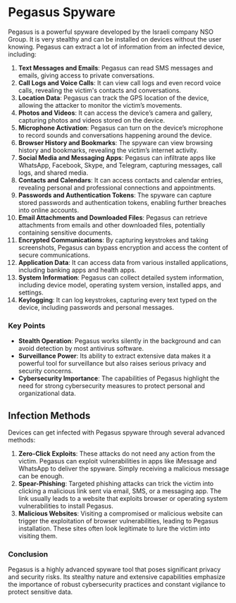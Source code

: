 
# Pegasus Spyware

Pegasus is a powerful spyware developed by the Israeli company NSO Group. It is very stealthy and can be installed on devices without the user knowing. Pegasus can extract a lot of information from an infected device, including:

1. **Text Messages and Emails**: Pegasus can read SMS messages and emails, giving access to private conversations.
2. **Call Logs and Voice Calls**: It can view call logs and even record voice calls, revealing the victim's contacts and conversations.
3. **Location Data**: Pegasus can track the GPS location of the device, allowing the attacker to monitor the victim’s movements.
4. **Photos and Videos**: It can access the device’s camera and gallery, capturing photos and videos stored on the device.
5. **Microphone Activation**: Pegasus can turn on the device’s microphone to record sounds and conversations happening around the device.
6. **Browser History and Bookmarks**: The spyware can view browsing history and bookmarks, revealing the victim’s internet activity.
7. **Social Media and Messaging Apps**: Pegasus can infiltrate apps like WhatsApp, Facebook, Skype, and Telegram, capturing messages, call logs, and shared media.
8. **Contacts and Calendars**: It can access contacts and calendar entries, revealing personal and professional connections and appointments.
9. **Passwords and Authentication Tokens**: The spyware can capture stored passwords and authentication tokens, enabling further breaches into online accounts.
10. **Email Attachments and Downloaded Files**: Pegasus can retrieve attachments from emails and other downloaded files, potentially containing sensitive documents.
11. **Encrypted Communications**: By capturing keystrokes and taking screenshots, Pegasus can bypass encryption and access the content of secure communications.
12. **Application Data**: It can access data from various installed applications, including banking apps and health apps.
13. **System Information**: Pegasus can collect detailed system information, including device model, operating system version, installed apps, and settings.
14. **Keylogging**: It can log keystrokes, capturing every text typed on the device, including passwords and personal messages.

### Key Points

- **Stealth Operation**: Pegasus works silently in the background and can avoid detection by most antivirus software.
- **Surveillance Power**: Its ability to extract extensive data makes it a powerful tool for surveillance but also raises serious privacy and security concerns.
- **Cybersecurity Importance**: The capabilities of Pegasus highlight the need for strong cybersecurity measures to protect personal and organizational data.

## Infection Methods

Devices can get infected with Pegasus spyware through several advanced methods:

1. **Zero-Click Exploits**: These attacks do not need any action from the victim. Pegasus can exploit vulnerabilities in apps like iMessage and WhatsApp to deliver the spyware. Simply receiving a malicious message can be enough.
2. **Spear-Phishing**: Targeted phishing attacks can trick the victim into clicking a malicious link sent via email, SMS, or a messaging app. The link usually leads to a website that exploits browser or operating system vulnerabilities to install Pegasus.
3. **Malicious Websites**: Visiting a compromised or malicious website can trigger the exploitation of browser vulnerabilities, leading to Pegasus installation. These sites often look legitimate to lure the victim into visiting them.

### Conclusion

Pegasus is a highly advanced spyware tool that poses significant privacy and security risks. Its stealthy nature and extensive capabilities emphasize the importance of robust cybersecurity practices and constant vigilance to protect sensitive data.

